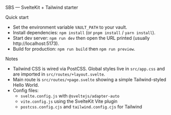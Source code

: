 SBS — SvelteKit + Tailwind starter

Quick start

- Set the environment variable `VAULT_PATH` to your vault.
- Install dependencies: `npm install` (or `pnpm install` / `yarn install`).
- Start dev server: `npm run dev` then open the URL printed (usually http://localhost:5173).
- Build for production: `npm run build` then `npm run preview`.

Notes

- Tailwind CSS is wired via PostCSS. Global styles live in `src/app.css` and are imported in `src/routes/+layout.svelte`.
- Main route is `src/routes/+page.svelte` showing a simple Tailwind-styled Hello World.
- Config files:
  - `svelte.config.js` with `@sveltejs/adapter-auto`
  - `vite.config.js` using the SvelteKit Vite plugin
  - `postcss.config.cjs` and `tailwind.config.cjs` for Tailwind

